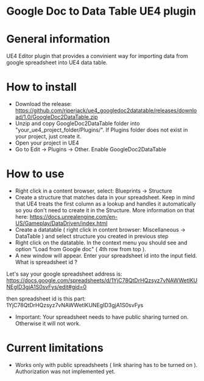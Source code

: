 # Google Doc to Data Table UE4 plugin 

# General information
UE4 Editor plugin that provides a convinient way for importing data from google spreadsheet into UE4 data table.

# How to install
* Download the release:
https://github.com/riperjack/ue4_googledoc2datatable/releases/download/1.0/GoogleDoc2DataTable.zip
* Unzip and copy GoogleDoc2DataTable folder into "your_ue4_project_folder/Plugins/". If Plugins folder does not exist in your project, just create it.
* Open your project in UE4
* Go to Edit -> Plugins -> Other. Enable GoogleDoc2DataTable 

# How to use

* Right click in a content browser, select: Blueprints -> Structure 
* Create a structure that matches data in your spreadsheet. Keep in mind that UE4 treats the first column as a lookup and handles it automatically so you don't need to create it in the Structure. More information on that here: https://docs.unrealengine.com/en-US/Gameplay/DataDriven/index.html
* Create a datatable ( right click in content browser: Miscellaneous -> DataTable ) and select structure you created in previous step
* Right click on the datatable. In the context menu you should see and option "Load from Google doc" ( 4th row from top ).
* A new window will appear. Enter your spreadsheet id into the input field. What is spreadsheet id ?

Let's say your google spreadsheet address is:
https://docs.google.com/spreadsheets/d/1YjC78QtDrHQzsyz7vNAWWetlKUNEgID3gjA1S0svFys/edit#gid=0

then spreadsheet id is this part: 1YjC78QtDrHQzsyz7vNAWWetlKUNEgID3gjA1S0svFys

* Important: Your spreadsheet needs to have public sharing turned on. Otherwise it will not work.

# Current limitations
* Works only with public spreadsheets ( link sharing has to be turned on ). Authorization was not implemented yet. 